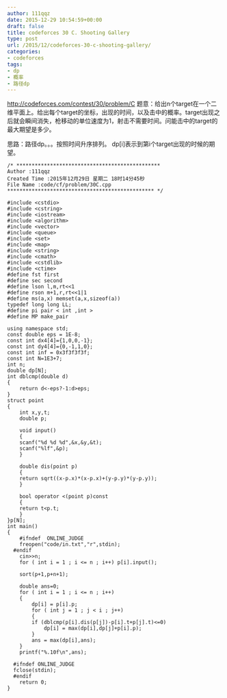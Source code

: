 ```yaml
---
author: 111qqz
date: 2015-12-29 10:54:59+00:00
draft: false
title: codeforces 30 C. Shooting Gallery
type: post
url: /2015/12/codeforces-30-c-shooting-gallery/
categories:
- codeforces
tags:
- dp
- 概率
- 路径dp
---
```


http://codeforces.com/contest/30/problem/C
题意：给出n个target在一个二维平面上。给出每个target的坐标，出现的时间，以及击中的概率。target出现之后就会瞬间消失，枪移动的单位速度为1，射击不需要时间。问能击中的target的最大期望是多少。

思路：路径dp。。。按照时间升序排列。 dp[i]表示到第i个target出现的时候的期望。

 

    
    /* ***********************************************
    Author :111qqz
    Created Time :2015年12月29日 星期二 18时14分45秒
    File Name :code/cf/problem/30C.cpp
    ************************************************ */
    
    #include <cstdio>
    #include <cstring>
    #include <iostream>
    #include <algorithm>
    #include <vector>
    #include <queue>
    #include <set>
    #include <map>
    #include <string>
    #include <cmath>
    #include <cstdlib>
    #include <ctime>
    #define fst first
    #define sec second
    #define lson l,m,rt<<1
    #define rson m+1,r,rt<<1|1
    #define ms(a,x) memset(a,x,sizeof(a))
    typedef long long LL;
    #define pi pair < int ,int >
    #define MP make_pair
    
    using namespace std;
    const double eps = 1E-8;
    const int dx4[4]={1,0,0,-1};
    const int dy4[4]={0,-1,1,0};
    const int inf = 0x3f3f3f3f;
    const int N=1E3+7;
    int n;
    double dp[N];
    int dblcmp(double d)
    {
        return d<-eps?-1:d>eps;
    }
    struct point 
    {
        int x,y,t;
        double p;
    
        void input()
        {
    	scanf("%d %d %d",&x,&y,&t);
    	scanf("%lf",&p);
        }
    
        double dis(point p)
        {
    	return sqrt((x-p.x)*(x-p.x)+(y-p.y)*(y-p.y));
        }
    
        bool operator <(point p)const
        {
    	return t<p.t;
        }
    }p[N];
    int main()
    {
    	#ifndef  ONLINE_JUDGE 
    	freopen("code/in.txt","r",stdin);
      #endif
    	cin>>n;
    	for ( int i = 1 ; i <= n ; i++) p[i].input();
    
    	sort(p+1,p+n+1);
    
    	double ans=0;
    	for ( int i = 1 ; i <= n ; i++)
    	{
    	    dp[i] = p[i].p;
    	    for ( int j = 1 ; j < i ; j++)
    	    {
    		if (dblcmp(p[i].dis(p[j])-p[i].t+p[j].t)<=0)
    		    dp[i] = max(dp[i],dp[j]+p[i].p);
    	    }
    	    ans = max(dp[i],ans);
    	}
    	printf("%.10f\n",ans);
    
      #ifndef ONLINE_JUDGE  
      fclose(stdin);
      #endif
        return 0;
    }
    



